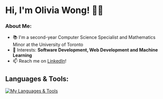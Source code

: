 # Hi, I'm Olivia Wong! 👋🏻

### About Me:

- 📚 I'm a second-year Computer Science Specialist and Mathematics Minor at the University of Toronto
- 🧠 Interests: **Software Development, Web Development and Machine Learning**
- 📫 Reach me on [LinkedIn](https://www.linkedin.com/in/olivia-wongg/)!

## Languages & Tools:

[![My Languages & Tools](https://skillicons.dev/icons?i=py,java,c,r,css,figma,html,js,linux)](https://skillicons.dev)

